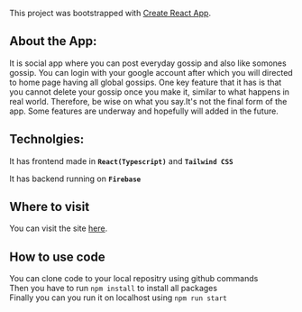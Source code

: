 This project was bootstrapped with [Create React App](https://github.com/facebook/create-react-app).

 
## About the App:

It is social app where you can post everyday gossip and also like somones gossip. You can login with your google account after which you will directed to home page having all global gossips. One key feature that it has is that you cannot delete your gossip once you make it, similar to what happens in real world. Therefore, be wise on what you say.It's not the final form of the app. Some features are underway and hopefully will added in the future.


## Technolgies:
It has frontend made in  **`React(Typescript)`** and  **`Tailwind CSS`**

It has backend running on **`Firebase`**


## Where to visit
You can visit the site [here](https://sharedthoughts-aa02a.web.app/).

## How to use code
You can clone code to your local repositry using github commands\
Then you have to run `npm install` to install all packages\
Finally you can you run it on localhost using `npm run start`




